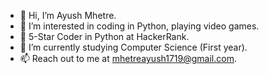 - 👋 Hi, I’m Ayush Mhetre.
- 👀 I’m interested in coding in Python, playing video games.
- 🌟 5-Star Coder in Python at HackerRank.
- 🌱 I’m currently studying Computer Science (First year).
- 📫 Reach out to me at mhetreayush1719@gmail.com.
<!---
mhetreayush/mhetreayush is a ✨ special ✨ repository because its `README.md` (this file) appears on your GitHub profile.
You can click the Preview link to take a look at your changes.
--->
